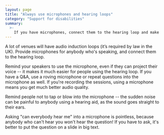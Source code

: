 ```yaml
---
layout: page
title: "Always use microphones and hearing loops"
category: "Support for disabilities"
summary:
  >-
    If you have microphones, connect them to the hearing loop and make sure that everybody uses them.
---
```


A lot of venues will have audio induction loops (it’s required by law in the UK).
Provide microphones for anybody who's speaking, and connect them to the hearing loop.

Remind your speakers to use the microphone, even if they can project their voice -- it makes it much easier for people using the hearing loop.
If you have a Q&A, use a roving microphone or repeat questions into the microphone as well.
If you're recording the sessions, using a microphone means you get much better audio quality.

Remind people not to tap or blow into the microphone -- the sudden noise can be painful to anybody using a hearing aid, as the sound goes straight to their ears.

Asking "can everybody hear me" into a microphone is pointless, because anybody who can't hear you won't hear the question!
If you have to ask, it's better to put the question on a slide in big text.